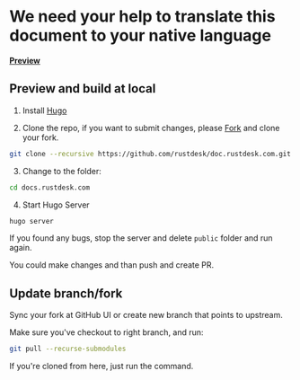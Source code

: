 # We need your help to translate this document to your native language

[**Preview**](https://rustdesk.com/docs/)

## Preview and build at local

1. Install [Hugo](https://gohugo.io/installation)

2. Clone the repo, if you want to submit changes, please [Fork](https://github.com/rustdesk/doc.rustdesk.com/fork) and clone your fork.

```sh
git clone --recursive https://github.com/rustdesk/doc.rustdesk.com.git
```

3. Change to the folder:

```sh
cd docs.rustdesk.com
```

4. Start Hugo Server

```sh
hugo server
```

If you found any bugs, stop the server and delete `public` folder and run again.

You could make changes and than push and create PR.

## Update branch/fork

Sync your fork at GitHub UI or create new branch that points to upstream.

Make sure you've checkout to right branch, and run:

```sh
git pull --recurse-submodules
```

If you're cloned from here, just run the command.
